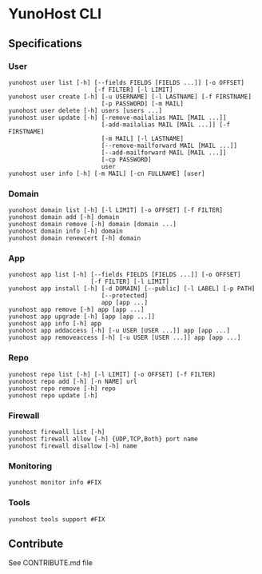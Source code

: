 YunoHost CLI
============


Specifications
--------------


### User

    yunohost user list [-h] [--fields FIELDS [FIELDS ...]] [-o OFFSET]
                            [-f FILTER] [-l LIMIT]
    yunohost user create [-h] [-u USERNAME] [-l LASTNAME] [-f FIRSTNAME]
                              [-p PASSWORD] [-m MAIL]
    yunohost user delete [-h] users [users ...]
    yunohost user update [-h] [-remove-mailalias MAIL [MAIL ...]]
                              [-add-mailalias MAIL [MAIL ...]] [-f FIRSTNAME]
                              [-m MAIL] [-l LASTNAME]
                              [--remove-mailforward MAIL [MAIL ...]]
                              [--add-mailforward MAIL [MAIL ...]]
                              [-cp PASSWORD]
                              user
    yunohost user info [-h] [-m MAIL] [-cn FULLNAME] [user]
    
    
### Domain
    
    yunohost domain list [-h] [-l LIMIT] [-o OFFSET] [-f FILTER]
    yunohost domain add [-h] domain
    yunohost domain remove [-h] domain [domain ...]
    yunohost domain info [-h] domain
    yunohost domain renewcert [-h] domain
    
    
### App 
    
    yunohost app list [-h] [--fields FIELDS [FIELDS ...]] [-o OFFSET]
                           [-f FILTER] [-l LIMIT]
    yunohost app install [-h] [-d DOMAIN] [--public] [-l LABEL] [-p PATH]
                              [--protected]
                              app [app ...]
    yunohost app remove [-h] app [app ...]
    yunohost app upgrade [-h] [app [app ...]]
    yunohost app info [-h] app
    yunohost app addaccess [-h] [-u USER [USER ...]] app [app ...]
    yunohost app removeaccess [-h] [-u USER [USER ...]] app [app ...]
    
    
### Repo
    
    yunohost repo list [-h] [-l LIMIT] [-o OFFSET] [-f FILTER]
    yunohost repo add [-h] [-n NAME] url
    yunohost repo remove [-h] repo
    yunohost repo update [-h]
    
    
### Firewall
    
    yunohost firewall list [-h]
    yunohost firewall allow [-h] {UDP,TCP,Both} port name
    yunohost firewall disallow [-h] name
    
    
### Monitoring
    
    yunohost monitor info #FIX
    
    
### Tools
    
    yunohost tools support #FIX
    


Contribute
----------


See CONTRIBUTE.md file